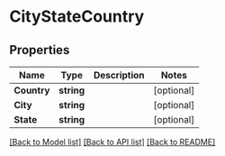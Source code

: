 # CityStateCountry

## Properties

Name | Type | Description | Notes
------------ | ------------- | ------------- | -------------
**Country** | **string** |  | [optional] 
**City** | **string** |  | [optional] 
**State** | **string** |  | [optional] 

[[Back to Model list]](../README.md#documentation-for-models) [[Back to API list]](../README.md#documentation-for-api-endpoints) [[Back to README]](../README.md)


